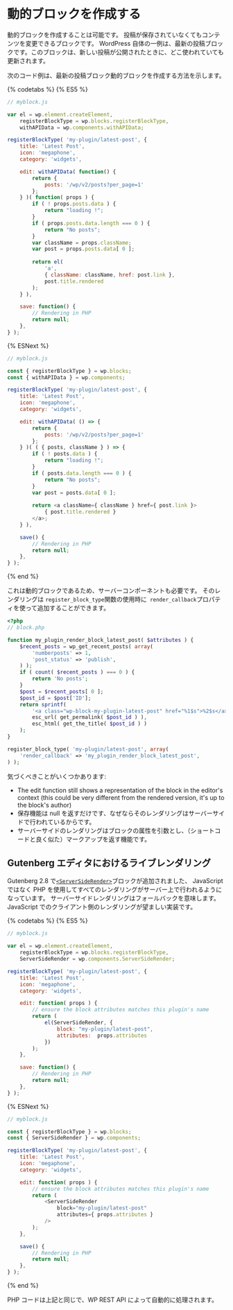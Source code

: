 <!-- # Creating dynamic blocks -->
# 動的ブロックを作成する

<!-- It is possible to create dynamic blocks. These are blocks that can change their content even if the post is not saved. One example from WordPress itself is the latest posts block. This block will update everywhere it is used when a new post is published. -->
動的ブロックを作成することは可能です。 投稿が保存されていなくてもコンテンツを変更できるブロックです。 WordPress 自体の一例は、最新の投稿ブロックです。このブロックは、新しい投稿が公開されたときに、どこ使われていても更新されます。

<!-- The following code example shows how to create the latest post block dynamic block. -->
次のコード例は、最新の投稿ブロック動的ブロックを作成する方法を示します。

{% codetabs %}
{% ES5 %}
```js
// myblock.js

var el = wp.element.createElement,
	registerBlockType = wp.blocks.registerBlockType,
	withAPIData = wp.components.withAPIData;

registerBlockType( 'my-plugin/latest-post', {
	title: 'Latest Post',
	icon: 'megaphone',
	category: 'widgets',

	edit: withAPIData( function() {
		return {
			posts: '/wp/v2/posts?per_page=1'
		};
	} )( function( props ) {
		if ( ! props.posts.data ) {
			return "loading !";
		}
		if ( props.posts.data.length === 0 ) {
			return "No posts";
		}
		var className = props.className;
		var post = props.posts.data[ 0 ];
		
		return el(
			'a', 
			{ className: className, href: post.link },
			post.title.rendered
		);
	} ),

	save: function() {
		// Rendering in PHP
		return null;
	},
} );
```
{% ESNext %}
```js
// myblock.js

const { registerBlockType } = wp.blocks;
const { withAPIData } = wp.components;

registerBlockType( 'my-plugin/latest-post', {
	title: 'Latest Post',
	icon: 'megaphone',
	category: 'widgets',

	edit: withAPIData( () => {
		return {
			posts: '/wp/v2/posts?per_page=1'
		};
	} )( ( { posts, className } ) => {
		if ( ! posts.data ) {
			return "loading !";
		}
		if ( posts.data.length === 0 ) {
			return "No posts";
		}
		var post = posts.data[ 0 ];
		
		return <a className={ className } href={ post.link }>
			{ post.title.rendered }
		</a>;
	} ),

	save() {
		// Rendering in PHP
		return null;
	},
} );
```
{% end %}

<!-- Because it is a dynamic block it also needs a server component. The rendering can be added using the `render_callback` property when using the `register_block_type` function. -->
これは動的ブロックであるため、サーバーコンポーネントも必要です。 そのレンダリングは `register_block_type`関数の使用時に` render_callback`プロパティを使って追加することができます。

```php
<?php
// block.php

function my_plugin_render_block_latest_post( $attributes ) {
	$recent_posts = wp_get_recent_posts( array(
		'numberposts' => 1,
		'post_status' => 'publish',
	) );
	if ( count( $recent_posts ) === 0 ) {
		return 'No posts';
	}
	$post = $recent_posts[ 0 ];
	$post_id = $post['ID'];
	return sprintf(
		'<a class="wp-block-my-plugin-latest-post" href="%1$s">%2$s</a>',
		esc_url( get_permalink( $post_id ) ),
		esc_html( get_the_title( $post_id ) )
	);
}

register_block_type( 'my-plugin/latest-post', array(
	'render_callback' => 'my_plugin_render_block_latest_post',
) );
```

<!-- There are a few things to notice: -->
気づくべきことがいくつかあります:

<!-- * The edit function still shows a representation of the block in the editor's context (this could be very different from the rendered version, it's up to the block's author)
* The save function just returns null because the rendering is performed server-side.
* The server-side rendering is a function taking the block attributes as an argument and returning the markup (quite similar to shortcodes) -->
* The edit function still shows a representation of the block in the editor's context (this could be very different from the rendered version, it's up to the block's author)
* 保存機能は null を返すだけです、なぜならそのレンダリングはサーバーサイドで行われているからです。
* サーバーサイドのレンダリングはブロックの属性を引数とし、（ショートコードと良く似た）マークアップを返す機能です。

<!-- ## Live rendering in Gutenberg editor -->
## Gutenberg エディタにおけるライブレンダリング

<!-- Gutenberg 2.8 added the [`<ServerSideRender>`](https://github.com/WordPress/gutenberg/tree/master/components/server-side-render) block which enables all the rendering to take place on the server using PHP rather than in JavaScript. Server-side render is meant as a fallback; client-side rendering in JavaScript is the preferred implementation. -->
Gutenberg 2.8 で[`<ServerSideRender>`](https://github.com/WordPress/gutenberg/tree/master/components/server-side-render)ブロックが追加されました、 JavaScript ではなく PHP を使用してすべてのレンダリングがサーバー上で行われるようになっています。 サーバーサイドレンダリングはフォールバックを意味します。JavaScript でのクライアント側のレンダリングが望ましい実装です。

{% codetabs %}
{% ES5 %}
```js
// myblock.js

var el = wp.element.createElement,
	registerBlockType = wp.blocks.registerBlockType,
	ServerSideRender = wp.components.ServerSideRender;

registerBlockType( 'my-plugin/latest-post', {
	title: 'Latest Post',
	icon: 'megaphone',
	category: 'widgets',

	edit: function( props ) {
		// ensure the block attributes matches this plugin's name
		return (
			el(ServerSideRender, {
				block: "my-plugin/latest-post",
				attributes:  props.attributes
			})
		);
	},

	save: function() {
		// Rendering in PHP
		return null;
	},
} );
```
{% ESNext %}
```js
// myblock.js

const { registerBlockType } = wp.blocks;
const { ServerSideRender } = wp.components;

registerBlockType( 'my-plugin/latest-post', {
	title: 'Latest Post',
	icon: 'megaphone',
	category: 'widgets',

	edit: function( props ) {
		// ensure the block attributes matches this plugin's name
		return (
			<ServerSideRender
				block="my-plugin/latest-post"
				attributes={ props.attributes }
			/>
		);
	},

	save() {
		// Rendering in PHP
		return null;
	},
} );
```
{% end %}

<!-- The PHP code is the same as above and is automatically handled through the WP REST API. -->
PHP コードは上記と同じで、WP REST API によって自動的に処理されます。
